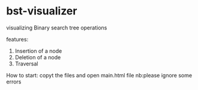 # bst-visualizer
visualizing Binary search tree operations

features:
1.  Insertion of a node
2.  Deletion of a node
3.  Traversal

How to start:
copyt the files and open main.html file
nb:please ignore some errors
